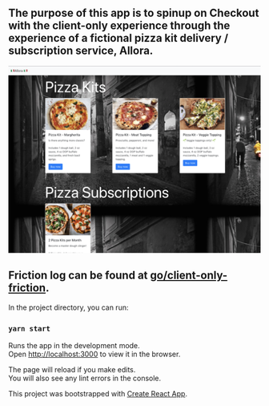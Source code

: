 ## The purpose of this app is to spinup on Checkout with the client-only experience through the experience of a fictional pizza kit delivery / subscription service, Allora.

![App Preview](/public/preview.png)

## Friction log can be found at [go/client-only-friction](https://go/client-only-friction).

In the project directory, you can run:

### `yarn start`

Runs the app in the development mode.<br />
Open [http://localhost:3000](http://localhost:3000) to view it in the browser.

The page will reload if you make edits.<br />
You will also see any lint errors in the console.

This project was bootstrapped with [Create React App](https://github.com/facebook/create-react-app).